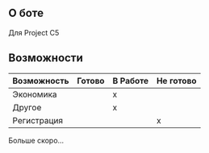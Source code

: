 ## О боте
Для Project C5

## Возможности
| Возможность | Готово |В Работе| Не готово |
|-------------|--------|--------|-----------|
| Экономика | | x | |
| Другое | | x | |
| Регистрация | | | x |

Больше скоро...
